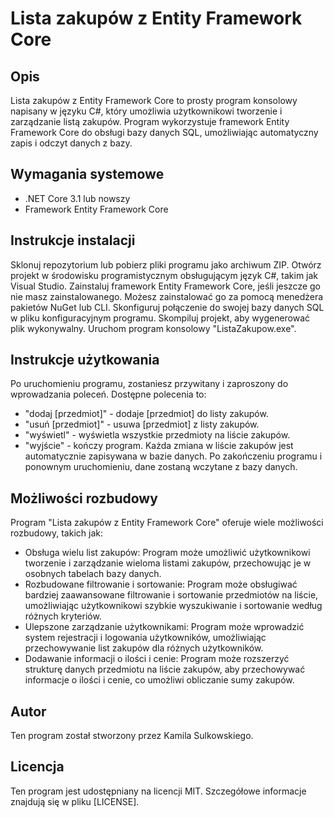 # Lista zakupów z Entity Framework Core
## Opis
Lista zakupów z Entity Framework Core to prosty program konsolowy napisany w języku C#, który umożliwia użytkownikowi tworzenie i zarządzanie listą zakupów. Program wykorzystuje framework Entity Framework Core do obsługi bazy danych SQL, umożliwiając automatyczny zapis i odczyt danych z bazy.

## Wymagania systemowe
 - .NET Core 3.1 lub nowszy
 - Framework Entity Framework Core

## Instrukcje instalacji
Sklonuj repozytorium lub pobierz pliki programu jako archiwum ZIP.
Otwórz projekt w środowisku programistycznym obsługującym język C#, takim jak Visual Studio.
Zainstaluj framework Entity Framework Core, jeśli jeszcze go nie masz zainstalowanego. Możesz zainstalować go za pomocą menedżera pakietów NuGet lub CLI.
Skonfiguruj połączenie do swojej bazy danych SQL w pliku konfiguracyjnym programu.
Skompiluj projekt, aby wygenerować plik wykonywalny.
Uruchom program konsolowy "ListaZakupow.exe".

## Instrukcje użytkowania
Po uruchomieniu programu, zostaniesz przywitany i zaproszony do wprowadzania poleceń.
Dostępne polecenia to:
 - "dodaj [przedmiot]" - dodaje [przedmiot] do listy zakupów.
 - "usuń [przedmiot]" - usuwa [przedmiot] z listy zakupów.
 - "wyświetl" - wyświetla wszystkie przedmioty na liście zakupów.
 - "wyjście" - kończy program.
Każda zmiana w liście zakupów jest automatycznie zapisywana w bazie danych.
Po zakończeniu programu i ponownym uruchomieniu, dane zostaną wczytane z bazy danych.

## Możliwości rozbudowy
Program "Lista zakupów z Entity Framework Core" oferuje wiele możliwości rozbudowy, takich jak:

 - Obsługa wielu list zakupów: Program może umożliwić użytkownikowi tworzenie i zarządzanie wieloma listami zakupów, przechowując je w osobnych tabelach bazy danych.
 - Rozbudowane filtrowanie i sortowanie: Program może obsługiwać bardziej zaawansowane filtrowanie i sortowanie przedmiotów na liście, umożliwiając użytkownikowi szybkie wyszukiwanie i sortowanie według różnych kryteriów.
 - Ulepszone zarządzanie użytkownikami: Program może wprowadzić system rejestracji i logowania użytkowników, umożliwiając przechowywanie list zakupów dla różnych użytkowników.
 - Dodawanie informacji o ilości i cenie: Program może rozszerzyć strukturę danych przedmiotu na liście zakupów, aby przechowywać informacje o ilości i cenie, co umożliwi obliczanie sumy zakupów.

## Autor
Ten program został stworzony przez Kamila Sulkowskiego.

## Licencja
Ten program jest udostępniany na licencji MIT. Szczegółowe informacje znajdują się w pliku [LICENSE].